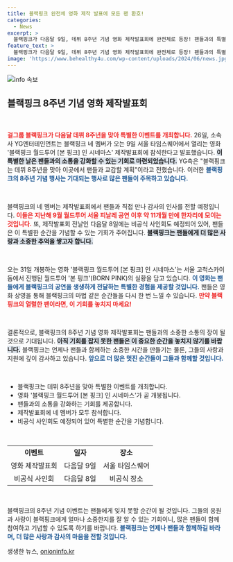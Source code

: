 ```yaml
---
title: 블랙핑크 완전체 영화 제작 발표에 모든 팬 환호!
categories:
  - News
excerpt: >
  블랙핑크가 다음달 9일, 데뷔 8주년 기념 영화 제작발표회에 완전체로 등장! 팬들과의 특별한 만남과 감사의 시간을 예고하며, 기대감이 고조되고 있다.
feature_text: >
  블랙핑크가 다음달 9일, 데뷔 8주년 기념 영화 제작발표회에 완전체로 등장! 팬들과의 특별한 만남과 감사의 시간을 예고하며, 기대감이 고조되고 있다.
image: 'https://www.behealthy4u.com/wp-content/uploads/2024/06/news.jpg'
---
```


<p><img src="https://www.behealthy4u.com/wp-content/uploads/2024/06/news.jpg" alt="info 속보" /></p>

<h2 data-ke-size="size26">블랙핑크 8주년 기념 영화 제작발표회</h2>

<p data-ke-size="size16">&nbsp;</p>

<p><b><span style="color: #ee2323;">걸그룹 블랙핑크가 다음달 데뷔 8주년을 맞아 특별한 이벤트를 개최합니다.</span></b> 26일, 소속사 YG엔터테인먼트는 블랙핑크 네 멤버가 오는 9일 서울 타임스퀘어에서 열리는 영화 '블랙핑크 월드투어 [본 핑크] 인 시네마스' 제작발표회에 참석한다고 발표했습니다. <b><span style="background-color: #21538527;">이 특별한 날은 팬들과의 소통을 강화할 수 있는 기회로 마련되었습니다.</span></b> YG측은 "블랙핑크는 데뷔 8주년을 맞아 이곳에서 팬들과 교감할 계획"이라고 전했습니다. 이러한 <b><span style="color: #1a5490;">블랙핑크의 8주년 기념 행사는 기대되는 행사로 많은 팬들이 주목하고 있습니다.</span></b></p>

<p data-ke-size="size16">&nbsp;</p>

<p>블랙핑크의 네 멤버는 제작발표회에서 팬들과 직접 만나 감사의 인사를 전할 예정입니다. <b><span style="color: #ee2323;">이들은 지난해 9월 월드투어 서울 피날레 공연 이후 약 11개월 만에 한자리에 모이는 것입니다.</span></b> 또, 제작발표회 전날인 다음달 8일에는 비공식 사인회도 예정되어 있어, 팬들은 이 특별한 순간을 기념할 수 있는 기회가 주어집니다. <b><span style="background-color: #21538527;">블랙핑크는 팬들에게 더 많은 사랑과 소중한 추억을 쌓고자 합니다.</span></b></p>

<p data-ke-size="size16">&nbsp;</p>

<p>오는 31일 개봉하는 영화 '블랙핑크 월드투어 [본 핑크] 인 시네마스'는 서울 고척스카이돔에서 진행된 월드투어 '본 핑크'(BORN PINK)의 실황을 담고 있습니다. <b><span style="color: #1a5490;">이 영화는 팬들에게 블랙핑크의 공연을 생생하게 전달하는 특별한 경험을 제공할 것입니다.</span></b> 팬들은 영화 상영을 통해 블랙핑크의 마법 같은 순간들을 다시 한 번 느낄 수 있습니다. <b><span style="color: #ee2323;">만약 블랙핑크의 열렬한 팬이라면, 이 기회를 놓치지 마세요!</span></b></p>

<p data-ke-size="size16">&nbsp;</p>

<p>결론적으로, 블랙핑크의 8주년 기념 영화 제작발표회는 팬들과의 소중한 소통의 장이 될 것으로 기대됩니다. <b><span style="background-color: #21538527;">아직 기회를 잡지 못한 팬들은 이 중요한 순간을 놓치지 않기를 바랍니다.</span></b> 블랙핑크는 언제나 팬들과 함께하는 소중한 시간을 만들기는 물론, 그들의 사랑과 지원에 깊이 감사하고 있습니다. <b><span style="color: #1a5490;">앞으로 더 많은 멋진 순간들이 그들과 함께할 것입니다.</span></b></p>

<p data-ke-size="size16">&nbsp;</p>

<ul>
    <li>블랙핑크는 데뷔 8주년을 맞아 특별한 이벤트를 개최합니다.</li>
    <li>영화 '블랙핑크 월드투어 [본 핑크] 인 시네마스'가 곧 개봉됩니다.</li>
    <li>팬들과의 소통을 강화하는 기회를 제공합니다.</li>
    <li>제작발표회에 네 멤버가 모두 참석합니다.</li>
    <li>비공식 사인회도 예정되어 있어 특별한 순간을 기념합니다.</li>
</ul>

<p data-ke-size="size16">&nbsp;</p>

<table style="width: 100%; border-collapse: collapse;">
    <tr>
        <td style="text-align: center; height: 17px;"><b>이벤트</b></td>
        <td style="text-align: center; height: 17px;"><b>일자</b></td>
        <td style="text-align: center; height: 17px;"><b>장소</b></td>
    </tr>
    <tr>
        <td style="text-align: center; height: 17px;">영화 제작발표회</td>
        <td style="text-align: center; height: 17px;">다음달 9일</td>
        <td style="text-align: center; height: 17px;">서울 타임스퀘어</td>
    </tr>
    <tr>
        <td style="text-align: center; height: 17px;">비공식 사인회</td>
        <td style="text-align: center; height: 17px;">다음달 8일</td>
        <td style="text-align: center; height: 17px;">비공식 장소</td>
    </tr>
</table>

<p data-ke-size="size16">&nbsp;</p> 

<p>블랙핑크의 8주년 기념 이벤트는 팬들에게 잊지 못할 순간이 될 것입니다. 그들의 응원과 사랑이 블랙핑크에게 얼마나 소중한지를 잘 알 수 있는 기회이니, 많은 팬들이 함께 참여하고 기념할 수 있도록 하기를 바랍니다. <b><span style="color: #1a5490;">블랙핑크는 언제나 팬들과 함께하길 바라며, 더 많은 사랑과 감사의 마음을 전할 것입니다.</span></b></p>
생생한 뉴스, <a href="https://onioninfo.kr" rel="dofollow">onioninfo.kr</a>


